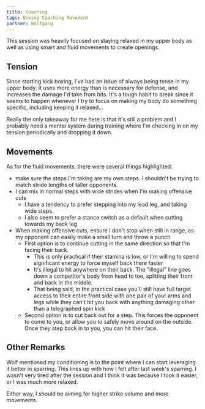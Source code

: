 ```yaml
---
title: Coaching
tags: Boxing Coaching Movement
partner: Wolfgang
---
```

This session was heavily focused on staying relaxed in my upper body as well as using smart and fluid movements to create openings.

## Tension
Since starting kick boxing, I've had an issue of always being tense in my upper body. 
It uses more energy than is necessary for defense, and increases the damage I'd take from hits. 
It's a tough habit to break since it seems to happen whenever I try to focus on making my body do something specific, including keeping it relaxed...

Really the only takeaway for me here is that it's still a problem and I probably need a mental system during training where I'm checking in on my tension periodically and dropping it down.

## Movements
As for the fluid movements, there were several things highlighted:
* make sure the steps I'm taking are my own steps. I shouldn't be trying to match stride lengths of taller opponents.
* I can mix in normal steps with wide strides when I'm making offensive cuts
  * I have a tendency to prefer stepping into my lead leg, and taking wide steps. 
  * I also seem to prefer a stance switch as a default when cutting towards my back leg
* When making offensive cuts, ensure I don't stop when still in range, as my opponent can easily make a small turn and throw a punch
  * First option is to continue cutting in the same direction so that I'm facing their back. 
    * This is only practical if their stamina is low, or I'm willing to spend significant energy to force myself back there faster
    * It's illegal to hit anywhere on their back. The "illegal" line goes down a competitor's body from head to toe, splitting their front and back in the middle.
    * That being said, in the practical case you'll still have full target access to their entire front side with one pair of your arms and legs while they can't hit you back with anything damaging other than a telegraphed spin kick
  * Second option is to cut back out for a step. This forces the opponent to come to you, or allow you to safely move around on the outside. Once they step back in to you, you can hit their face.  

## Other Remarks
Wolf mentioned my conditioning is to the point where I can start leveraging it better in sparring.
This lines up with how I felt after last week's sparring. I wasn't very tired after the session and I think it was because I took it easier, or I was much more relaxed.

Either way, I should be aiming for higher strike volume and more movements.     
